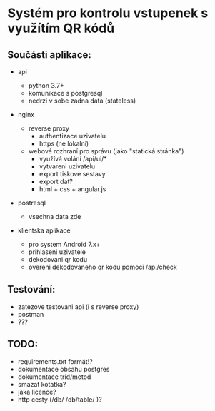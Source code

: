 # Systém pro kontrolu vstupenek s využítím QR kódů

## Součásti aplikace:
* api
  * python 3.7+
  * komunikace s postgresql
  * nedrzi v sobe zadna data (stateless)
* nginx
  * reverse proxy
    * authentizace uzivatelu
    * https (ne lokalni)
  * webové rozhraní pro správu (jako "statická stránka")
    * využívá volání /api/ui/*
    * vytvareni uzivatelu
    * export tiskove sestavy
    * export dat?
    * html + css + angular.js
* postresql
  * vsechna data zde

* klientska aplikace
  * pro system Android 7.x+
  * prihlaseni uzivatele
  * dekodovani qr kodu
  * overeni dekodovaneho qr kodu pomoci /api/check

## Testování:
* zatezove testovani api (i s reverse proxy)
* postman
* ???

## TODO:
* requirements.txt formát!?
* dokumentace obsahu postgres
* dokumentace trid/metod
* smazat kotatka?
* jaka licence?
* http cesty (/db/ /db/table/ )?
